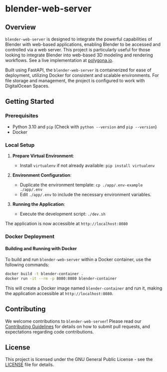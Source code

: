# blender-web-server

## Overview
`blender-web-server` is designed to integrate the powerful capabilities of Blender with web-based applications, enabling Blender to be accessed and controlled via a web server. This project is particularly useful for those looking to integrate Blender into web-based 3D modeling and rendering workflows. See a live implementation at [polygona.io](https://polygona.io).

Built using FastAPI, the `blender-web-server` is containerized for ease of deployment, utilizing Docker for consistent and scalable environments. For file storage and management, the project is configured to work with DigitalOcean Spaces.

## Getting Started

### Prerequisites
- Python 3.10 and `pip` (Check with `python --version` and `pip --version`)
- Docker

### Local Setup
1. **Prepare Virtual Environment**:
   - Install `virtualenv` if not already available: `pip install virtualenv`

2. **Environment Configuration**:
   - Duplicate the environment template: `cp ./app/.env-example ./app/.env`
   - Edit `./app/.env` to include the necessary environment variables.

3. **Running the Application**:
   - Execute the development script: `./dev.sh`

The application is now accessible at `http://localhost:8080`

### Docker Deployment

#### Building and Running with Docker
To build and run `blender-web-server` within a Docker container, use the following commands:

```bash
docker build -t blender-container .
docker run -it --rm -p 8080:8080 blender-container
```

This will create a Docker image named `blender-container` and run it, making the application accessible at `http://localhost:8080`.

## Contributing
We welcome contributions to `blender-web-server`! Please read our [Contributing Guidelines](CONTRIBUTING.md) for details on how to submit pull requests, and expectations regarding code contributions.

## License
This project is licensed under the GNU General Public License - see the [LICENSE](LICENSE.md) file for details.
